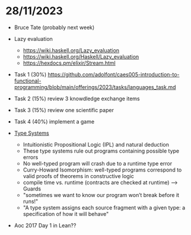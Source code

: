 # 28/11/2023

- Bruce Tate (probably next week)


- Lazy evaluation
  - https://wiki.haskell.org/Lazy_evaluation
  - https://wiki.haskell.org/Haskell/Lazy_evaluation
  - https://hexdocs.pm/elixir/Stream.html
 


- Task 1 (30%) https://github.com/adolfont/caes005-introduction-to-functional-programming/blob/main/offerings/2023/tasks/languages_task.md
- Task 2 (15%) review 3 knowdledge exchange items
- Task 3 (15%) review one scientific paper
- Task 4 (40%) implement a game
- [Type Systems](https://kmicinski.com/cis352-f23/assets/slides/types.pdf)
  - Intuitionistic Propositional Logic (IPL) and natural deduction 
  - These type systems rule out programs containing possible type errors
  - No well-typed program will crash due to a runtime type error
  - Curry-Howard Isomorphism: well-typed programs correspond to valid proofs of theorems in constructive logic
  - compile time vs. runtime (contracts are checked at runtime) --> Guards
  - "sometimes we want to know our program won’t break before it runs!"
  - "A type system assigns each source fragment with a given type: a specification of how it will behave"

- Aoc 2017 Day 1 in Lean??
